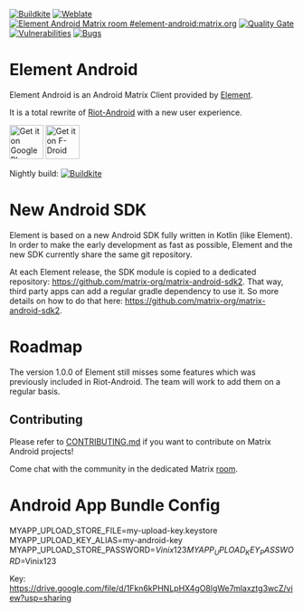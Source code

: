 [![Buildkite](https://badge.buildkite.com/ad0065c1b70f557cd3b1d3d68f9c2154010f83c4d6f71706a9.svg?branch=develop)](https://buildkite.com/matrix-dot-org/element-android/builds?branch=develop)
[![Weblate](https://translate.element.io/widgets/element-android/-/svg-badge.svg)](https://translate.element.io/engage/element-android/?utm_source=widget)
[![Element Android Matrix room #element-android:matrix.org](https://img.shields.io/matrix/element-android:matrix.org.svg?label=%23element-android:matrix.org&logo=matrix&server_fqdn=matrix.org)](https://matrix.to/#/#element-android:matrix.org)
[![Quality Gate](https://sonarcloud.io/api/project_badges/measure?project=com.blast.vinix.android&metric=alert_status)](https://sonarcloud.io/dashboard?id=com.blast.vinix.android)
[![Vulnerabilities](https://sonarcloud.io/api/project_badges/measure?project=com.blast.vinix.android&metric=vulnerabilities)](https://sonarcloud.io/dashboard?id=com.blast.vinix.android)
[![Bugs](https://sonarcloud.io/api/project_badges/measure?project=com.blast.vinix.android&metric=bugs)](https://sonarcloud.io/dashboard?id=com.blast.vinix.android)

# Element Android

Element Android is an Android Matrix Client provided by [Element](https://element.io/).

It is a total rewrite of [Riot-Android](https://github.com/vector-im/riot-android) with a new user experience.

[<img src="resources/img/google-play-badge.png" alt="Get it on Google Play" height="60">](https://play.google.com/store/apps/details?id=com.blast.vinix)
[<img src="resources/img/f-droid-badge.png" alt="Get it on F-Droid" height="60">](https://f-droid.org/app/com.blast.vinix)

Nightly build: [![Buildkite](https://badge.buildkite.com/ad0065c1b70f557cd3b1d3d68f9c2154010f83c4d6f71706a9.svg?branch=develop)](https://buildkite.com/matrix-dot-org/element-android/builds?branch=develop)

# New Android SDK

Element is based on a new Android SDK fully written in Kotlin (like Element). In order to make the early development as fast as possible, Element and the new SDK currently share the same git repository.

At each Element release, the SDK module is copied to a dedicated repository: https://github.com/matrix-org/matrix-android-sdk2. That way, third party apps can add a regular gradle dependency to use it. So more details on how to do that here: https://github.com/matrix-org/matrix-android-sdk2.

# Roadmap

The version 1.0.0 of Element still misses some features which was previously included in Riot-Android.
The team will work to add them on a regular basis.

## Contributing

Please refer to [CONTRIBUTING.md](https://github.com/vector-im/element-android/blob/develop/CONTRIBUTING.md) if you want to contribute on Matrix Android projects!

Come chat with the community in the dedicated Matrix [room](https://matrix.to/#/#element-android:matrix.org).


# Android App Bundle Config
MYAPP_UPLOAD_STORE_FILE=my-upload-key.keystore
MYAPP_UPLOAD_KEY_ALIAS=my-android-key
MYAPP_UPLOAD_STORE_PASSWORD=$Vinix123
MYAPP_UPLOAD_KEY_PASSWORD=$Vinix123

Key: https://drive.google.com/file/d/1Fkn6kPHNLpHX4gO8lgWe7mlaxztg3wcZ/view?usp=sharing
